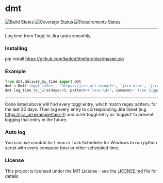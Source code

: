 # dmt 
[![Build Status](https://travis-ci.org/kedod/dmt.svg?branch=master)](https://travis-ci.org/kedod/dmt)
[![Coverage Status](https://coveralls.io/repos/github/kedod/dmt/badge.svg?branch=master)](https://coveralls.io/github/kedod/dmt?branch=master&service=github)
[![Requirements Status](https://requires.io/github/kedod/dmt/requirements.svg?branch=master)](https://requires.io/github/kedod/dmt/requirements/?branch=master)
___
Log time from Toggl to Jira tasks smoothly.


### Installing

pip install https://github.com/kedod/dmt/archive/master.zip

### Example
```python
from dmt.deliver_my_time import Dmt
dmt = Dmt('toggl_token', 'https://jira_url.example', 'jira_user', 'jira_pass')
dmt.log_time_to_jira(days=30, pattern=r'task-\d+', comment=' time logged by dmt; toggle entry {}')
```
___
Code listed above will find every toggl entry, which match regex pattern, for the last 30 days. Then log every entry to corresponding Jira ticket (e.g https://jira_url.example/task-1) and mark toggl entry as 'logged' to prevent logging that entry in the future.
 
### Auto log
You can use crontab for Linux or Task Scheduler for Windows to run python script with every computer boot or other scheduled time.
 

### License

This project is licensed under the MIT License - see the [LICENSE.md](LICENSE.md) file for details



